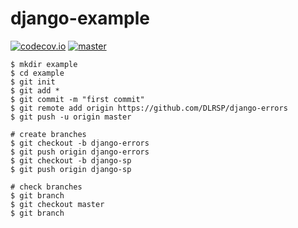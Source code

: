 # django-example
[![codecov.io](https://codecov.io/github/DLRSP/example/coverage.svg?branch=master)](https://codecov.io/github/DLRSP/django-errors?branch=master)
[![master](https://travis-ci.org/DLRSP/example.svg?branch=master)](https://travis-ci.org/DLRSP/django-errors)

	$ mkdir example
	$ cd example
	$ git init
	$ git add *
	$ git commit -m "first commit"
	$ git remote add origin https://github.com/DLRSP/django-errors
	$ git push -u origin master
	
	# create branches
	$ git checkout -b django-errors
	$ git push origin django-errors
	$ git checkout -b django-sp
	$ git push origin django-sp

	# check branches
	$ git branch
	$ git checkout master
	$ git branch
	
